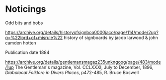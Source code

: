 # Noticings

Odd bits and bobs


https://archive.org/details/historyofsignboa0000jaco/page/114/mode/2up?q=%22lord+of+misrule%22
history of signboards
by jacob larwood & john camden hotten

Publication date 1884

https://archive.org/details/gentlemansmagaz235unkngoog/page/483/mode/1up
The Gentleman's magazine, Vol. CCLXXXI, July to December, 1896, *Diabolocal Folklore in Divers Places*, p472-485, R. Bruce Boswell